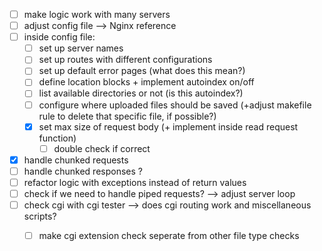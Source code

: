 
- [ ] make logic work with many servers
 - [ ] adjust config file --> Nginx reference
- [ ] inside config file:
	- [ ] set up server names
	- [ ] set up routes with different configurations
	- [ ] set up default error pages (what does this mean?)
	- [ ] define location blocks + implement autoindex on/off 
	- [ ] list available directories or not (is this autoindex?)
	- [ ] configure where uploaded files should be saved (+adjust makefile rule to delete that specific file, if possible?)
	- [x] set max size of request body (+ implement inside read request function)
		- [ ] double check if correct
- [x] handle chunked requests
- [ ] handle chunked responses ?
- [ ] refactor logic with exceptions instead of return values
- [ ] check if we need to handle piped requests? --> adjust server loop
- [ ] check cgi with cgi tester --> does cgi routing work and miscellaneous scripts?
	- [ ] make cgi extension check seperate from other file type checks


